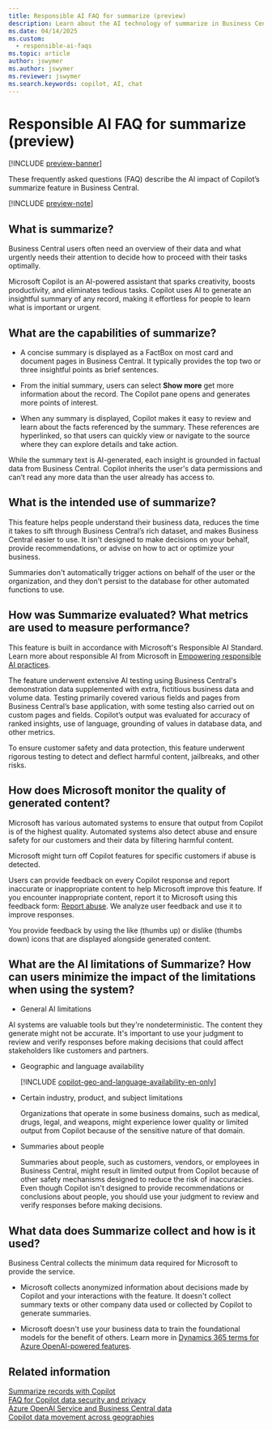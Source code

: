 ```yaml
---
title: Responsible AI FAQ for summarize (preview)
description: Learn about the AI technology of summarize in Business Central, considerations, details about how AI is used, tested, evaluated, and limitations.
ms.date: 04/14/2025
ms.custom: 
  - responsible-ai-faqs
ms.topic: article
author: jswymer
ms.author: jswymer
ms.reviewer: jswymer
ms.search.keywords: copilot, AI, chat 
---
```


# Responsible AI FAQ for summarize (preview)

[!INCLUDE [preview-banner](~/../shared-content/shared/preview-includes/preview-banner.md)]

These frequently asked questions (FAQ) describe the AI impact of Copilot’s summarize feature in Business Central.

[!INCLUDE [preview-note](~/../shared-content/shared/preview-includes/production-ready-preview-dynamics365.md)]

## What is summarize?

Business Central users often need an overview of their data and what urgently needs their attention to decide how to proceed with their tasks optimally.

Microsoft Copilot is an AI-powered assistant that sparks creativity, boosts productivity, and eliminates tedious tasks. Copilot uses AI to generate an insightful summary of any record, making it effortless for people to learn what is important or urgent.

## What are the capabilities of summarize?

- A concise summary is displayed as a FactBox on most card and document pages in Business Central. It typically provides the top two or three insightful points as brief sentences.

- From the initial summary, users can select **Show more** get more information about the record. The Copilot pane opens and generates more points of interest.

- When any summary is displayed, Copilot makes it easy to review and learn about the facts referenced by the summary. These references are hyperlinked, so that users can quickly view or navigate to the source where they can explore details and take action.

While the summary text is AI-generated, each insight is grounded in factual data from Business Central. Copilot inherits the user's data permissions and can’t read any more data than the user already has access to.

## What is the intended use of summarize?

This feature helps people understand their business data, reduces the time it takes to sift through Business Central’s rich dataset, and makes Business Central easier to use. It isn't designed to make decisions on your behalf, provide recommendations, or advise on how to act or optimize your business.

Summaries don't automatically trigger actions on behalf of the user or the organization, and they don't persist to the database for other automated functions to use.

## How was Summarize evaluated? What metrics are used to measure performance?

This feature is built in accordance with Microsoft's Responsible AI Standard. Learn more about responsible AI from Microsoft in [Empowering responsible AI practices](https://aka.ms/RAI).

The feature underwent extensive AI testing using Business Central's demonstration data supplemented with extra, fictitious business data and volume data. Testing primarily covered various fields and pages from Business Central’s base application, with some testing also carried out on custom pages and fields. Copilot’s output was evaluated for accuracy of ranked insights, use of language, grounding of values in database data, and other metrics.

To ensure customer safety and data protection, this feature underwent rigorous testing to detect and deflect harmful content, jailbreaks, and other risks.

## How does Microsoft monitor the quality of generated content?

Microsoft has various automated systems to ensure that output from Copilot is of the highest quality. Automated systems also detect abuse and ensure safety for our customers and their data by filtering harmful content.

Microsoft might turn off Copilot features for specific customers if abuse is detected.
 
Users can provide feedback on every Copilot response and report inaccurate or inappropriate content to help Microsoft improve this feature. If you encounter inappropriate content, report it to Microsoft using this feedback form: [Report abuse](https://go.microsoft.com/fwlink/?linkid=2249810). We analyze user feedback and use it to improve responses.

You provide feedback by using the like (thumbs up) or dislike (thumbs down) icons that are displayed alongside generated content.

## What are the AI limitations of Summarize? How can users minimize the impact of the limitations when using the system?

- General AI limitations

AI systems are valuable tools but they're nondeterministic. The content they generate might not be accurate. It's important to use your judgment
to review and verify responses before making decisions that could affect stakeholders like customers and partners.

- Geographic and language availability

  [!INCLUDE [copilot-geo-and-language-availability-en-only](includes/copilot-geo-and-language-availability-en-only.md)]

- Certain industry, product, and subject limitations

  Organizations that operate in some business domains, such as medical, drugs, legal, and weapons, might experience lower quality or limited output from Copilot because of the sensitive nature of that domain.

- Summaries about people

  Summaries about people, such as customers, vendors, or employees in Business Central, might result in limited output from Copilot because of other safety mechanisms designed to reduce the risk of inaccuracies. Even though Copilot isn't designed to provide recommendations or conclusions about people, you should use your judgment to review and verify responses before making decisions.

## What data does Summarize collect and how is it used?

Business Central collects the minimum data required for Microsoft to provide the service.

- Microsoft collects anonymized information about decisions made by Copilot and your interactions with the feature. It doesn't collect summary texts or other company data used or collected by  Copilot to generate summaries.

- Microsoft doesn't use your business data to train the foundational models for the benefit of others. Learn more in [Dynamics 365 terms for Azure OpenAI-powered features](https://go.microsoft.com/fwlink/?linkid=2236010).

## Related information

[Summarize records with Copilot](summarize-with-copilot.md)  
[FAQ for Copilot data security and privacy](/dynamics365/faqs-copilot-data-security-privacy?toc=/dynamics365/business-central/toc.json)  
[Azure OpenAI Service and Business Central data](azure-openai-data.md)  
[Copilot data movement across geographies](ai-copilot-data-movement.md)  
